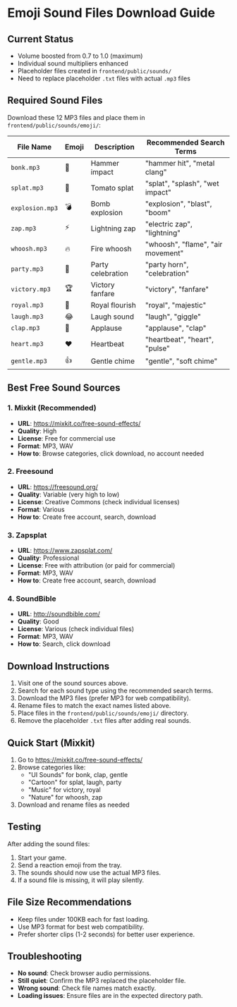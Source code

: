 # Emoji Sound Files Download Guide

## Current Status
- Volume boosted from 0.7 to 1.0 (maximum)
- Individual sound multipliers enhanced
- Placeholder files created in `frontend/public/sounds/`
- Need to replace placeholder `.txt` files with actual `.mp3` files

## Required Sound Files

Download these 12 MP3 files and place them in `frontend/public/sounds/emoji/`:

| File Name | Emoji | Description | Recommended Search Terms |
|-----------|-------|-------------|--------------------------|
| `bonk.mp3` | 🔨 | Hammer impact | "hammer hit", "metal clang" |
| `splat.mp3` | 🍅 | Tomato splat | "splat", "splash", "wet impact" |
| `explosion.mp3` | 💣 | Bomb explosion | "explosion", "blast", "boom" |
| `zap.mp3` | ⚡ | Lightning zap | "electric zap", "lightning" |
| `whoosh.mp3` | 🔥 | Fire whoosh | "whoosh", "flame", "air movement" |
| `party.mp3` | 🎉 | Party celebration | "party horn", "celebration" |
| `victory.mp3` | 🏆 | Victory fanfare | "victory", "fanfare" |
| `royal.mp3` | 👑 | Royal flourish | "royal", "majestic" |
| `laugh.mp3` | 😂 | Laugh sound | "laugh", "giggle" |
| `clap.mp3` | 👏 | Applause | "applause", "clap" |
| `heart.mp3` | ❤️ | Heartbeat | "heartbeat", "heart", "pulse" |
| `gentle.mp3` | 👍 | Gentle chime | "gentle", "soft chime" |

## Best Free Sound Sources

### 1. Mixkit (Recommended)
- **URL**: https://mixkit.co/free-sound-effects/
- **Quality**: High
- **License**: Free for commercial use
- **Format**: MP3, WAV
- **How to**: Browse categories, click download, no account needed

### 2. Freesound
- **URL**: https://freesound.org/
- **Quality**: Variable (very high to low)
- **License**: Creative Commons (check individual licenses)
- **Format**: Various
- **How to**: Create free account, search, download

### 3. Zapsplat
- **URL**: https://www.zapsplat.com/
- **Quality**: Professional
- **License**: Free with attribution (or paid for commercial)
- **Format**: MP3, WAV
- **How to**: Create free account, search, download

### 4. SoundBible
- **URL**: http://soundbible.com/
- **Quality**: Good
- **License**: Various (check individual files)
- **Format**: MP3, WAV
- **How to**: Search, click download

## Download Instructions

1. Visit one of the sound sources above.
2. Search for each sound type using the recommended search terms.
3. Download the MP3 files (prefer MP3 for web compatibility).
4. Rename files to match the exact names listed above.
5. Place files in the `frontend/public/sounds/emoji/` directory.
6. Remove the placeholder `.txt` files after adding real sounds.

## Quick Start (Mixkit)

1. Go to https://mixkit.co/free-sound-effects/
2. Browse categories like:
   - "UI Sounds" for bonk, clap, gentle
   - "Cartoon" for splat, laugh, party
   - "Music" for victory, royal
   - "Nature" for whoosh, zap
3. Download and rename files as needed

## Testing

After adding the sound files:
1. Start your game.
2. Send a reaction emoji from the tray.
3. The sounds should now use the actual MP3 files.
4. If a sound file is missing, it will play silently.

## File Size Recommendations

- Keep files under 100KB each for fast loading.
- Use MP3 format for best web compatibility.
- Prefer shorter clips (1-2 seconds) for better user experience.

## Troubleshooting

- **No sound**: Check browser audio permissions.
- **Still quiet**: Confirm the MP3 replaced the placeholder file.
- **Wrong sound**: Check file names match exactly.
- **Loading issues**: Ensure files are in the expected directory path.
